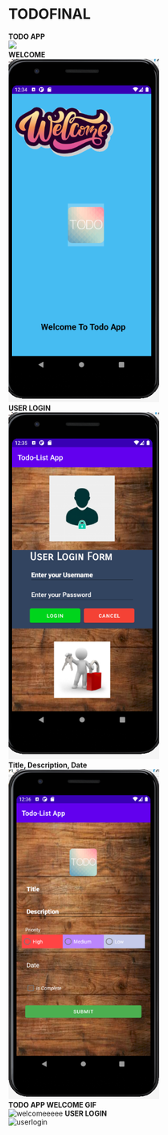 # TODOFINAL
<b>TODO APP</b>
<br/>
<img src="todogifff.gif" width="500">
</br>
<b>WELCOME</b>
<br/>
<img src="welcome.PNG" width="300">
</br>
<b>USER LOGIN </b>
<br/>
<img src="userlogin.PNG" width="300">
</br>
<b>Title, Description, Date</b>
<br/>
<img src="title,des,date.PNG" width="300">
</br>
<b>TODO APP WELCOME GIF</b>
<br/>
![welcomeeeee](https://user-images.githubusercontent.com/50660072/113511229-8a154600-957e-11eb-9c13-73195a4ef34b.gif)
<b>USER LOGIN</b>
<br/>
![userlogin](https://user-images.githubusercontent.com/50660072/113511290-dceefd80-957e-11eb-97f8-d8d42025f61d.gif)


